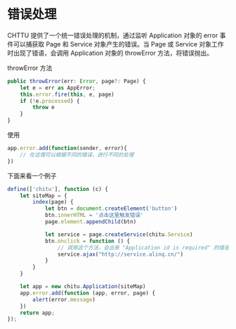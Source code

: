 # 错误处理

CHTTU 提供了一个统一错误处理的机制，通过监听 Application 对象的 error 事件可以捕获取 Page 和 Service 对象产生的错误。当 Page 或 Service 对象工作时出现了错语，会调用 Application 对象的 throwError 方法，将错误抛出。

throwError 方法

```ts
public throwError(err: Error, page?: Page) {
    let e = err as AppError;
    this.error.fire(this, e, page)
    if (!e.processed) {
        throw e
    }
}
```

使用

```js
app.error.add(function(sender, error){
    // 在这理可以根据不同的错误，进行不同的处理
})
```



下面来看一个例子

```js
define(['chitu'], function (c) {
    let siteMap = {
        index(page) {
            let btn = document.createElement('button')
            btn.innerHTML = '点击这里触发错误'
            page.element.appendChild(btn)

            let service = page.createService(chitu.Service)
            btn.onclick = function () {
                // 调用这个方法，会出来 "Application id is required" 的错语
                service.ajax("http://service.alinq.cn/")
            }
        }
    }

    let app = new chitu.Application(siteMap)
    app.error.add(function (app, error, page) {
        alert(error.message)
    })
    return app;
});
```